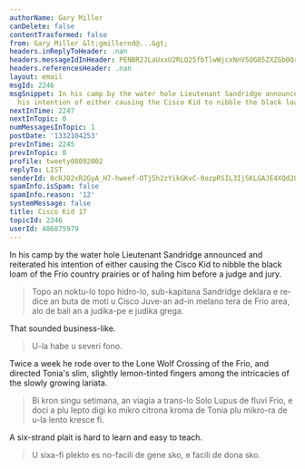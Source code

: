 ```yaml
---
authorName: Gary Miller
canDelete: false
contentTrasformed: false
from: Gary Miller &lt;gmillernd@...&gt;
headers.inReplyToHeader: .nan
headers.messageIdInHeader: PENBR2JLaUxxU2RLQ25fbTlwWjcxNnV5OG85ZXZGb0QrYTZGNzNCQ1NOZD0yVXU4Tj1BZ0BtYWlsLmdtYWlsLmNvbT4=
headers.referencesHeader: .nan
layout: email
msgId: 2246
msgSnippet: In his camp by the water hole Lieutenant Sandridge announced and reiterated
  his intention of either causing the Cisco Kid to nibble the black loam of the Frio
nextInTime: 2247
nextInTopic: 0
numMessagesInTopic: 1
postDate: '1332104253'
prevInTime: 2245
prevInTopic: 0
profile: tweety08092002
replyTo: LIST
senderId: 0cRJO2xR2GyA_H7-hweef-OTj5h2zYikGKvC-0ozpRSIL3IjSKLGAJE4XQd20dsyzR-LJW3L2L_DYg3mdYwn--1Af6myqfaL
spamInfo.isSpam: false
spamInfo.reason: '12'
systemMessage: false
title: Cisco Kid 17
topicId: 2246
userId: 486875979
---
```


In his camp by the water hole Lieutenant Sandridge announced and
reiterated his intention of either causing the Cisco Kid to nibble the
black loam of the Frio country prairies or of haling him before a
judge and jury.
> Topo an noktu-lo topo hidro-lo, sub-kapitana Sandridge deklara e re-dice an buta de moti u Cisco Juve-an ad-in melano tera de Frio area, alo de bali an a judika-pe e judika grega.

That sounded business-like.
> U-la habe u severi fono.

Twice a week he rode over to the Lone Wolf Crossing of the Frio, and
directed Tonia's slim, slightly lemon-tinted fingers among the
intricacies of the slowly growing lariata.
> Bi kron singu setimana, an viagia a trans-lo Solo Lupus de fluvi Frio, e doci a plu lepto digi ko mikro citrona kroma de Tonia plu mikro-ra de u-la lento kresce fi.

A six-strand plait is hard to learn and easy to teach.
> U sixa-fi plekto es no-facili de gene sko, e facili de dona sko.

